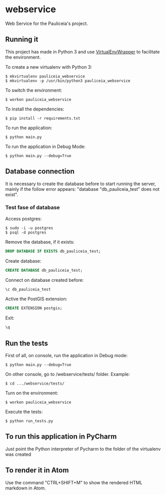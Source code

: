 # webservice

Web Service for the Pauliceia's project.

<!---
A basic project for Tornado application.

The meaning of the mainly folders and files are:

- handlers: folder with the controllers;

- settings: folder with the settings;

- static: folder with the static files;

- template: folder with the static files;

- main.py: file that start the application;

- requirements.txt: list of requirements of the project;

- create_venv.sh: example how to create a virtualenv to the project;

- start_app.sh: example how to start the application using the virtualenv.

-->

## Running it

This project has made in Python 3 and use [VirtualEnvWrapper](http://www.arruda.blog.br/programacao/python/usando-virtualenvwrapper/) to facilitate the environment.

To create a new virtualenv with Python 3:

```
$ mkvirtualenv pauliceia_webservice
$ mkvirtualenv -p /usr/bin/python3 pauliceia_webservice
```

To switch the environment:

```
$ workon pauliceia_webservice
```

To install the dependencies:

```
$ pip install -r requirements.txt
```

To run the application:

```
$ python main.py
```

To run the application in Debug Mode:

```
$ python main.py --debug=True
```


## Database connection

It is necessary to create the database before to start running the server, mainly if the follow error appears: "database "db_pauliceia_test" does not exist".


### Test fase of database

Access postgres:

```
$ sudo -i -u postgres
$ psql -d postgres
```

Remove the database, if it exists:

```sql
DROP DATABASE IF EXISTS db_pauliceia_test;
```

Create database:

```sql
CREATE DATABASE db_pauliceia_test;
```

Connect on database created before:

```sql
\c db_pauliceia_test
```

Active the PostGIS extension:

```sql
CREATE EXTENSION postgis;
```

Exit:
```sql
\q
```


## Run the tests

First of all, on console, run the application in Debug mode:

```
$ python main.py --debug=True
```

On other console, go to /webservice/tests/ folder. Example:

```
$ cd .../webservice/tests/
```

Turn on the environment:

```
$ workon pauliceia_webservice
```

Execute the tests:

```
$ python run_tests.py
```


## To run this application in PyCharm

Just point the Python interpreter of Pycharm to the folder of the virtualenv was created


## To render it in Atom

Use the command "CTRL+SHIFT+M" to show the rendered HTML markdown in Atom.
